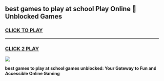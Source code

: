 
## best games to play at school Play Online 👋 Unblocked Games
<h3>
<a href="https://news.freeplayer.one?title=best_games_to_play_at_school&ref=17GH">CLICK TO PLAY</a></h3>
<hr>

<h3>
<a href="https://news.freeplayer.one?title=best_games_to_play_at_school&ref=17GH">CLICK 2 PLAY</a>
  
</h3>

<a href="https://news.freeplayer.one?title=best_games_to_play_at_school&ref=17GH/"><img src="https://clearcache.store/games.png"></a>


**best games to play at school games unblocked: Your Gateway to Fun and Accessible Online Gaming**
